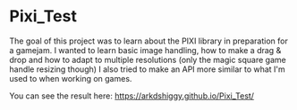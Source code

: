 # Pixi_Test

The goal of this project was to learn about the PIXI library in preparation for a gamejam.
I wanted to learn basic image handling, how to make a drag & drop and how to adapt to multiple resolutions (only the magic square game handle resizing though)
I also tried to make an API more similar to what I'm used to when working on games.

You can see the result here: https://arkdshiggy.github.io/Pixi_Test/
